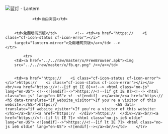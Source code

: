 

<img src="../../raw/master/x/8e0a2b81.c82003be.LanternYellow2.png" alt="蓝灯 - Lantern"/>
<table>
    <tr>
                
                <td>自由浏览</td>
        
        
        <td>免翻墙网页版</td>        <!-- <td><a href="https://    <i class="cf-icon-status cf-icon-error"></i>"
        target="lantern-mirror">免翻墙网页版</a></td> -->
    </tr>
    
            <tr>
        <td><a href="../../raw/master/x/FreeBrowser.apk"><img
        src="../../raw/master/x/fb.qr.png" /></a></td>

        
        <td><a href="https://    <i class="cf-icon-status cf-icon-error"></i>">https://    <i class="cf-icon-status cf-icon-error"></i></a><br/><a href="https://<!--[if gt IE 8]><!--> <html class="no-js" lang="en-US"> <!--<![endif]-->">https://<!--[if gt IE 8]><!--> <html class="no-js" lang="en-US"> <!--<![endif]--></a><br/><a href="https://                          <h5 data-translate="if_website_visitor">If you're a visitor of this website:</h5>">https://                          <h5 data-translate="if_website_visitor">If you're a visitor of this website:</h5></a><br/><a href="https://  </div>">https://  </div></a><br/><a href="https://<!--[if lt IE 7]> <html class="no-js ie6 oldie" lang="en-US"> <![endif]-->">https://<!--[if lt IE 7]> <html class="no-js ie6 oldie" lang="en-US"> <![endif]--></a><br/></td>    </tr>
</table>
